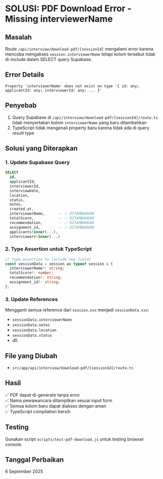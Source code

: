 # SOLUSI: PDF Download Error - Missing interviewerName

## Masalah

Route `/api/interview/download-pdf/[sessionId]` mengalami error karena mencoba mengakses `session.interviewerName` tetapi kolom tersebut tidak di-include dalam SELECT query Supabase.

## Error Details

```
Property 'interviewerName' does not exist on type '{ id: any; applicantId: any; interviewerId: any; ... }'
```

## Penyebab

1. Query Supabase di `/api/interview/download-pdf/[sessionId]/route.ts` tidak menyertakan kolom `interviewerName` yang baru ditambahkan
2. TypeScript tidak mengenali property baru karena tidak ada di query result type

## Solusi yang Diterapkan

### 1. Update Supabase Query

```sql
SELECT
  id,
  applicantId,
  interviewerId,
  interviewDate,
  location,
  status,
  notes,
  created_at,
  interviewerName,      -- ✅ DITAMBAHKAN
  totalScore,           -- ✅ DITAMBAHKAN
  recommendation,       -- ✅ DITAMBAHKAN
  assignment_id,        -- ✅ DITAMBAHKAN
  applicants!inner(...),
  interviewers!inner(...)
```

### 2. Type Assertion untuk TypeScript

```typescript
// Type assertion to include new fields
const sessionData = session as typeof session & {
  interviewerName?: string;
  totalScore?: number;
  recommendation?: string;
  assignment_id?: string;
};
```

### 3. Update References

Mengganti semua reference dari `session.xxx` menjadi `sessionData.xxx`:

- `sessionData.interviewerName`
- `sessionData.notes`
- `sessionData.location`
- `sessionData.status`
- dll.

## File yang Diubah

- `src/app/api/interview/download-pdf/[sessionId]/route.ts`

## Hasil

✅ PDF dapat di-generate tanpa error  
✅ Nama pewawancara ditampilkan sesuai input form  
✅ Semua kolom baru dapat diakses dengan aman  
✅ TypeScript compilation bersih

## Testing

Gunakan script `scripts/test-pdf-download.js` untuk testing browser console.

## Tanggal Perbaikan

6 September 2025
